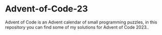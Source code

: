 # Advent-of-Code-23
Advent of Code is an Advent calendar of small programming puzzles, in this repository you can find some of my solutions for Advent of Code 2023..
